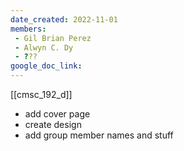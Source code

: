 ```yaml
---
date_created: 2022-11-01
members:
 - Gil Brian Perez
 - Alwyn C. Dy
 - ???
google_doc_link: 
---
```


[[cmsc_192_d]]

- add cover page
- create design 
- add group member names and stuff